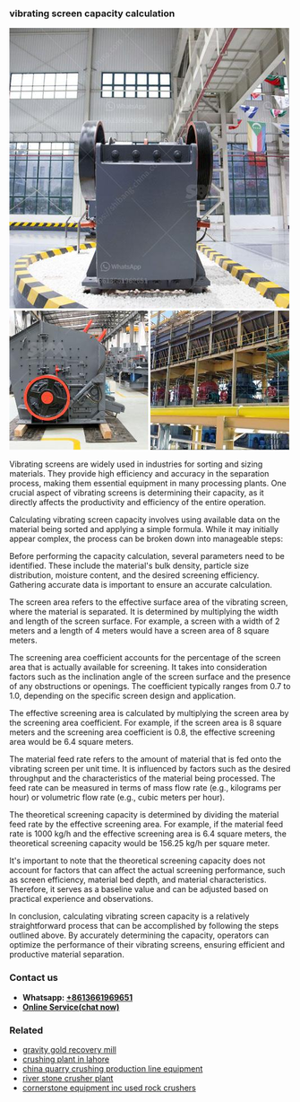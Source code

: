 <h3>vibrating screen capacity calculation</h3><img src='1708666525.jpg' alt=''><p>Vibrating screens are widely used in industries for sorting and sizing materials. They provide high efficiency and accuracy in the separation process, making them essential equipment in many processing plants. One crucial aspect of vibrating screens is determining their capacity, as it directly affects the productivity and efficiency of the entire operation.</p><p>Calculating vibrating screen capacity involves using available data on the material being sorted and applying a simple formula. While it may initially appear complex, the process can be broken down into manageable steps:</p><p>Before performing the capacity calculation, several parameters need to be identified. These include the material's bulk density, particle size distribution, moisture content, and the desired screening efficiency. Gathering accurate data is important to ensure an accurate calculation.</p><p>The screen area refers to the effective surface area of the vibrating screen, where the material is separated. It is determined by multiplying the width and length of the screen surface. For example, a screen with a width of 2 meters and a length of 4 meters would have a screen area of 8 square meters.</p><p>The screening area coefficient accounts for the percentage of the screen area that is actually available for screening. It takes into consideration factors such as the inclination angle of the screen surface and the presence of any obstructions or openings. The coefficient typically ranges from 0.7 to 1.0, depending on the specific screen design and application.</p><p>The effective screening area is calculated by multiplying the screen area by the screening area coefficient. For example, if the screen area is 8 square meters and the screening area coefficient is 0.8, the effective screening area would be 6.4 square meters.</p><p>The material feed rate refers to the amount of material that is fed onto the vibrating screen per unit time. It is influenced by factors such as the desired throughput and the characteristics of the material being processed. The feed rate can be measured in terms of mass flow rate (e.g., kilograms per hour) or volumetric flow rate (e.g., cubic meters per hour).</p><p>The theoretical screening capacity is determined by dividing the material feed rate by the effective screening area. For example, if the material feed rate is 1000 kg/h and the effective screening area is 6.4 square meters, the theoretical screening capacity would be 156.25 kg/h per square meter.</p><p>It's important to note that the theoretical screening capacity does not account for factors that can affect the actual screening performance, such as screen efficiency, material bed depth, and material characteristics. Therefore, it serves as a baseline value and can be adjusted based on practical experience and observations.</p><p>In conclusion, calculating vibrating screen capacity is a relatively straightforward process that can be accomplished by following the steps outlined above. By accurately determining the capacity, operators can optimize the performance of their vibrating screens, ensuring efficient and productive material separation.</p><h3>Contact us</h3><ul><li><strong>Whatsapp:&nbsp;<a href="https://wa.me/8613661969651">+8613661969651</a></strong></li><li><a href="https://swt.shibang-china.com/?git&amp;zhl&amp;vibrating screen capacity calculation"><strong>Online Service(chat now)</strong></a></li></ul><h3>Related</h3><ul><li><a href='gravity gold recovery mill.md'>gravity gold recovery mill</a></li><li><a href='crushing plant in lahore.md'>crushing plant in lahore</a></li><li><a href='china quarry crushing production line equipment.md'>china quarry crushing production line equipment</a></li><li><a href='river stone crusher plant.md'>river stone crusher plant</a></li><li><a href='cornerstone equipment inc used rock crushers.md'>cornerstone equipment inc used rock crushers</a></li></ul>